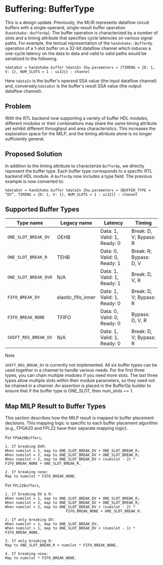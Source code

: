 # Buffering: BufferType

This is a design update. Previously, the MLIR represents dataflow circuit buffers with a single-operand, single-result buffer operation (`handshake::BufferOp`). The buffer operation is characterized by a number of slots and a timing attribute that specifies cycle latencies on various signal paths. For example, the textual representation of the `handshake::BufferOp` operation of a 1-slot buffer on a 32-bit dataflow channel which induces a one-cycle latency on the data to data and valid to valid paths would be serialized to the following.

```mlir
%dataOut = handshake.buffer %dataIn {hw.parameters = {TIMING = {D: 1, V: 1}, NUM_SLOTS = 1 : ui32}} : channel
```

Here `%dataIn` is the buffer's operand SSA value (the input dataflow channel) and, conversely,`%dataOut` is the buffer's result SSA value (the output dataflow channel).

## Problem

With the RTL backend now supporting a variety of buffer HDL modules, different modules or their combinations may share the same timing attribute yet exhibit different throughput and area characteristics. This increases the exploration space for the MILP, and the timing attribute alone is no longer sufficiently general.

## Proposed Solution

In addition to the timing attribute to characterize `BufferOp`, we directly represent the buffer type. Each buffer type corresponds to a specific RTL backend HDL module. A `BufferOp` now includes a type field. The previous example is now converted to:

```mlir
%dataOut = handshake.buffer %dataIn {hw.parameters = {BUFFER_TYPE = “DV”, TIMING = {D: 1, V: 1}, NUM_SLOTS = 1 : ui32}} : channel
```

## Supported Buffer Types

| Type name              | Legacy name        |  Latency                    | Timing                    |
| ---------------------- | ------------------ | --------------------------- | ------------------------- |
| `ONE_SLOT_BREAK_DV`    | OEHB               | Data: 1, Valid: 1, Ready: 0 | Break: D, V; Bypass: R    |
| `ONE_SLOT_BREAK_R`     | TEHB               | Data: 0, Valid: 0, Ready: 1 | Break: R; Bypass: D, V    |
| `ONE_SLOT_BREAK_DVR`   | N/A                | Data: 1, Valid: 1, Ready: 1 | Break: D, V, R            |
| `FIFO_BREAK_DV`        | elastic_fifo_inner | Data: 1, Valid: 1, Ready: 0 | Break: D, V; Bypass: R    |
| `FIFO_BREAK_NONE`      | TFIFO              | Data: 0, Valid: 0, Ready: 0 | Bypass: D, V, R           |
| `SHIFT_REG_BREAK_DV`   | N/A                | Data: 1, Valid: 1, Ready: 0 | Break: D, V; Bypass: R    |

> [!NOTE]
> `SHIFT_REG_BREAK_DV` is currently not implemented.
> All six buffer types can be used together in a channel to handle various needs. For the first three types, you can chain multiple modules if you need more slots. The last three types allow multiple slots within their module parameters, so they need not be chained in a channel.
> An assertion is placed in the BufferOp builder to ensure that if the buffer type is ONE_SLOT, then num_slots == 1.
## Map MILP Result to Buffer Types

This section describes how the MILP result is mapped to buffer placement decisions. This mapping logic is specific to each buffer placement algorithm (e.g., FPGA20 and FPL22 have their separate mapping logic).

For `FPGA20Buffers`,

```
1. If breaking DVR:
When numslot = 1, map to ONE_SLOT_BREAK_DV + ONE_SLOT_BREAK_R;
When numslot = 2, map to ONE_SLOT_BREAK_DV + ONE_SLOT_BREAK_R;
When numslot > 2, map to ONE_SLOT_BREAK_DV + (numslot - 2) * FIFO_BREAK_NONE + ONE_SLOT_BREAK_R.

2. If breaking none:
Map to numslot * FIFO_BREAK_NONE.
```

For `FPL22Buffers`,

```
1. If breaking DV & R:
When numslot = 1, map to ONE_SLOT_BREAK_DV + ONE_SLOT_BREAK_R;
When numslot = 2, map to ONE_SLOT_BREAK_DV + ONE_SLOT_BREAK_R;
When numslot > 2, map to ONE_SLOT_BREAK_DV + (numslot - 2) * 
                            FIFO_BREAK_NONE + ONE_SLOT_BREAK_R.

2. If only breaking DV:
When numslot = 1, map to ONE_SLOT_BREAK_DV;
When numslot > 1, map to ONE_SLOT_BREAK_DV + (numslot - 1) * FIFO_BREAK_NONE.

3. If only breaking R:
Map to ONE_SLOT_BREAK_R + numslot * FIFO_BREAK_NONE.

4. If breaking none:
Map to numslot * FIFO_BREAK_NONE.
```